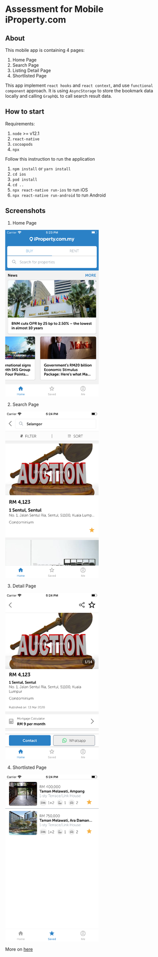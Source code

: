# Assessment for Mobile iProperty.com

## About
This mobile app is containing 4 pages:
1. Home Page
2. Search Page
3. Listing Detail Page
4. Shortlisted Page

This app implement `react hooks` and `react context`, and use `functional component` approach.
It is using `AsyncStorage` to store the bookmark data locally and calling `GraphQL` to call search result data.

## How to start
Requirements:
1. `node` >= v12.1
2. `react-native`
3. `cocoapods`
4. `npx`

Follow this instruction to run the application
1. `npm install` or `yarn install`
2. `cd ios`
3. `pod install`
4. `cd ..`
5. `npx react-native run-ios` to run iOS
6. `npx react-native run-android` to run Android

## Screenshots
1. Home Page

<img src="./docs/home.png" alt="drawing" width="300"/>

2. Search Page

<img src="./docs/search.png" alt="drawing" width="300"/>

3. Detail Page

<img src="./docs/detail.png" alt="drawing" width="300"/>

4. Shortlisted Page

<img src="./docs/shortlist.png" alt="drawing" width="300"/>

More on [here](./docs)